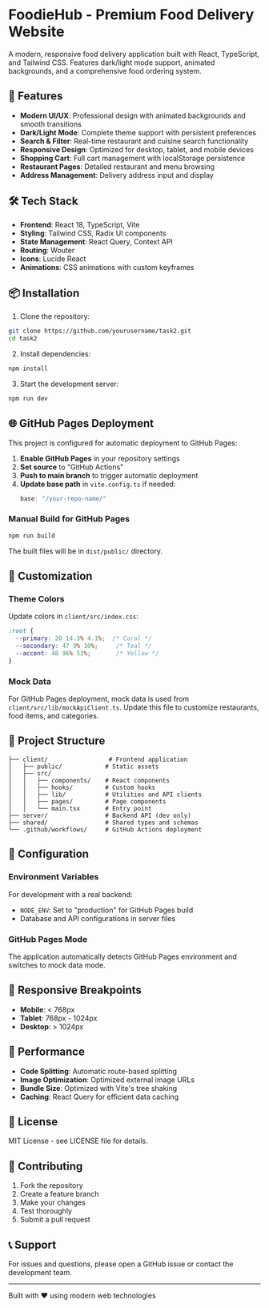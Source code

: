 # FoodieHub - Premium Food Delivery Website

A modern, responsive food delivery application built with React, TypeScript, and Tailwind CSS. Features dark/light mode support, animated backgrounds, and a comprehensive food ordering system.

## 🚀 Features

- **Modern UI/UX**: Professional design with animated backgrounds and smooth transitions
- **Dark/Light Mode**: Complete theme support with persistent preferences
- **Search & Filter**: Real-time restaurant and cuisine search functionality
- **Responsive Design**: Optimized for desktop, tablet, and mobile devices
- **Shopping Cart**: Full cart management with localStorage persistence
- **Restaurant Pages**: Detailed restaurant and menu browsing
- **Address Management**: Delivery address input and display

## 🛠️ Tech Stack

- **Frontend**: React 18, TypeScript, Vite
- **Styling**: Tailwind CSS, Radix UI components
- **State Management**: React Query, Context API
- **Routing**: Wouter
- **Icons**: Lucide React
- **Animations**: CSS animations with custom keyframes

## 📦 Installation

1. Clone the repository:
```bash
git clone https://github.com/yourusername/task2.git
cd task2
```

2. Install dependencies:
```bash
npm install
```

3. Start the development server:
```bash
npm run dev
```

## 🌐 GitHub Pages Deployment

This project is configured for automatic deployment to GitHub Pages:

1. **Enable GitHub Pages** in your repository settings
2. **Set source** to "GitHub Actions"
3. **Push to main branch** to trigger automatic deployment
4. **Update base path** in `vite.config.ts` if needed:
   ```ts
   base: "/your-repo-name/"
   ```

### Manual Build for GitHub Pages

```bash
npm run build
```

The built files will be in `dist/public/` directory.

## 🎨 Customization

### Theme Colors
Update colors in `client/src/index.css`:
```css
:root {
  --primary: 20 14.3% 4.1%;  /* Coral */
  --secondary: 47 9% 10%;     /* Teal */
  --accent: 48 96% 53%;       /* Yellow */
}
```

### Mock Data
For GitHub Pages deployment, mock data is used from `client/src/lib/mockApiClient.ts`. Update this file to customize restaurants, food items, and categories.

## 📁 Project Structure

```
├── client/                 # Frontend application
│   ├── public/            # Static assets
│   ├── src/
│   │   ├── components/    # React components
│   │   ├── hooks/         # Custom hooks
│   │   ├── lib/           # Utilities and API clients
│   │   ├── pages/         # Page components
│   │   └── main.tsx       # Entry point
├── server/                # Backend API (dev only)
├── shared/                # Shared types and schemas
└── .github/workflows/     # GitHub Actions deployment
```

## 🔧 Configuration

### Environment Variables
For development with a real backend:
- `NODE_ENV`: Set to "production" for GitHub Pages build
- Database and API configurations in server files

### GitHub Pages Mode
The application automatically detects GitHub Pages environment and switches to mock data mode.

## 📱 Responsive Breakpoints

- **Mobile**: < 768px
- **Tablet**: 768px - 1024px
- **Desktop**: > 1024px

## 🎯 Performance

- **Code Splitting**: Automatic route-based splitting
- **Image Optimization**: Optimized external image URLs
- **Bundle Size**: Optimized with Vite's tree shaking
- **Caching**: React Query for efficient data caching

## 📄 License

MIT License - see LICENSE file for details.

## 🤝 Contributing

1. Fork the repository
2. Create a feature branch
3. Make your changes
4. Test thoroughly
5. Submit a pull request

## 📞 Support

For issues and questions, please open a GitHub issue or contact the development team.

---

Built with ❤️ using modern web technologies
